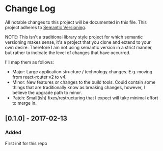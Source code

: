 # Change Log
All notable changes to this project will be documented in this file.
This project adheres to [Semantic Versioning](http://semver.org/).

NOTE: This isn't a traditional library style project for which semantic versioning makes sense, it's a project that you clone and extend to your own desire.  Therefore I am not using semantic version in a strict manner, but rather to indicate the level of changes that have occurred.

I'll map them as follows:
  - Major: Large application structure / technology changes. E.g. moving from react-router v2 to v4.
  - Minor: New features or changes to the build tools. Could contain some things that are traditionally know as breaking changes, however, I believe the upgrade path to minor.
  - Patch: Small(ish) fixes/restructuring that I expect will take minimal effort to merge in.

## [0.1.0] - 2017-02-13

### Added

First init for this repo

